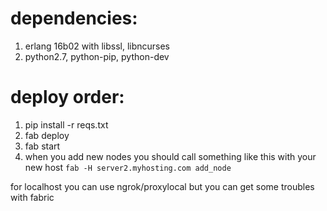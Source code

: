 # dependencies:
1. erlang 16b02 with libssl, libncurses
2. python2.7, python-pip, python-dev

# deploy order:
1. pip install -r reqs.txt
2. fab deploy
3. fab start
3. when you add new nodes you should call something like this with your new host
`fab -H server2.myhosting.com add_node`

for localhost you can use ngrok/proxylocal but you can get some troubles with fabric
